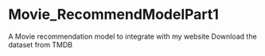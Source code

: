 # Movie_RecommendModelPart1
A Movie recommendation model to integrate with my website
Download the dataset from TMDB

